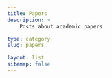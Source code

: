 ```yaml
---
title: Papers
description: >
    Posts about academic papers.

type: category
slug: papers

layout: list
sitemap: false
---
```

